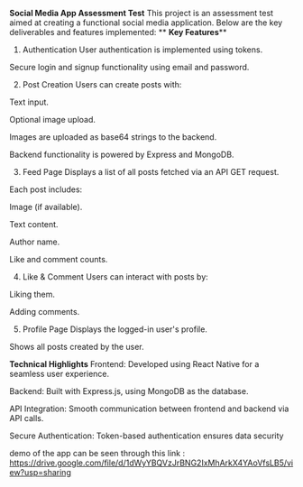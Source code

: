 **Social Media App Assessment Test**
This project is an assessment test aimed at creating a functional social media application. Below are the key deliverables and features implemented:
**
**Key Features****
1. Authentication
User authentication is implemented using tokens.

Secure login and signup functionality using email and password.

2. Post Creation
Users can create posts with:

Text input.

Optional image upload.

Images are uploaded as base64 strings to the backend.

Backend functionality is powered by Express and MongoDB.

3. Feed Page
Displays a list of all posts fetched via an API GET request.

Each post includes:

Image (if available).

Text content.

Author name.

Like and comment counts.

4. Like & Comment
Users can interact with posts by:

Liking them.

Adding comments.

5. Profile Page
Displays the logged-in user's profile.

Shows all posts created by the user.

**Technical Highlights**
Frontend: Developed using React Native for a seamless user experience.

Backend: Built with Express.js, using MongoDB as the database.

API Integration: Smooth communication between frontend and backend via API calls.

Secure Authentication: Token-based authentication ensures data security




demo of the app can be seen through this link : https://drive.google.com/file/d/1dWyYBQVzJrBNG2IxMhArkX4YAoVfsLB5/view?usp=sharing
